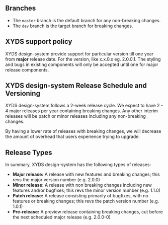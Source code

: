 ## Branches

- The `master` branch is the default branch for any non-breaking changes.
- The `dev` branch is the target branch for breaking changes.

## XYDS support policy
XYDS design-system provide support for particular version till one year from **major** release date. For the version, like  x.x.0.x eg. 2.0.0.1.  The styling and bugs in existing components will only be accepted until one for major release components.

## XYDS design-system Release Schedule and Versioning

XYDS design-system follows a 2-week release cycle. We expect to have 2 - 4 major releases per year containing breaking changes.
Any other interim releases will be patch or minor releases including any non-breaking changes.

By having a lower rate of releases with breaking changes, we will decrease the amount of overhead that users experience trying to upgrade.

## Release Types

In summary, XYDS design-system has the following types of releases:

* **Major release:** A release with new features and breaking changes; this revs the major version number (e.g. 2.0.0)
* **Minor release:** A release with non breaking changes including new features and/or bugfixes; this revs the minor version number (e.g. 1.1.0)
* **Patch release:** A release consisting primarily of bugfixes, with no features or breaking changes; this revs the patch version number (e.g. 1.0.1)
* **Pre-release:** A preview release containing breaking changes, cut before the next scheduled major release (e.g. 2.0.0-0)
